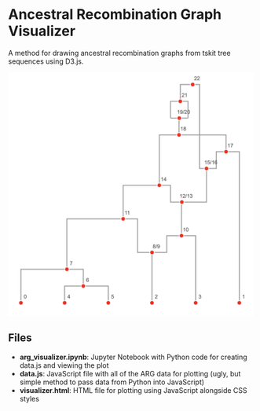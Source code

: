 # Ancestral Recombination Graph Visualizer

A method for drawing ancestral recombination graphs from tskit tree sequences using D3.js.

<img alt="ARG Visualizer Example" src="./README_pics/arg_visualizer.png" width="500">

## Files

- **arg_visualizer.ipynb**: Jupyter Notebook with Python code for creating data.js and viewing the plot
- **data.js**: JavaScript file with all of the ARG data for plotting (ugly, but simple method to pass data from Python into JavaScript)
- **visualizer.html**: HTML file for plotting using JavaScript alongside CSS styles
